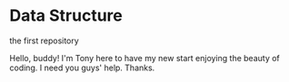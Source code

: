 # Data Structure
the first repository

Hello, buddy!
I'm Tony here to have my new start enjoying the beauty of coding.
I need you guys' help.
Thanks.
